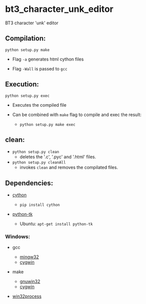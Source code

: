 # bt3_character_unk_editor
BT3 character 'unk' editor

## Compilation:

`python setup.py make`

* Flag `-a` generates html cython files

* Flag `-Wall` is passed to `gcc`


## Execution:

`python setup.py exec`

* Executes the compiled file

* Can be combined with `make` flag to compile and exec  the result:
    * `python setup.py make exec`

## clean:

* `python setup.py clean`
    * deletes the '.c', '.pyc' and '.html' files.
* `python setup.py cleanAll`
    * invokes `clean` and removes the compilated files.

## Dependencies:

* [cython](http://cython.org/#download)
	* `pip install cython`
	
* [python-tk](https://wiki.python.org/moin/TkInter)
    * Ubuntu: `apt-get install python-tk`

### Windows:

* gcc
     * [mingw32](http://www.mingw.org/)
     * [cygwin](https://cygwin.com/install.html)

* make
     * [gnuwin32](http://gnuwin32.sourceforge.net/packages/make.htm)
     * [cygwin](https://cygwin.com/install.html)
     
* [win32process](http://sourceforge.net/projects/pywin32/files/pywin32/Build%20219/)
